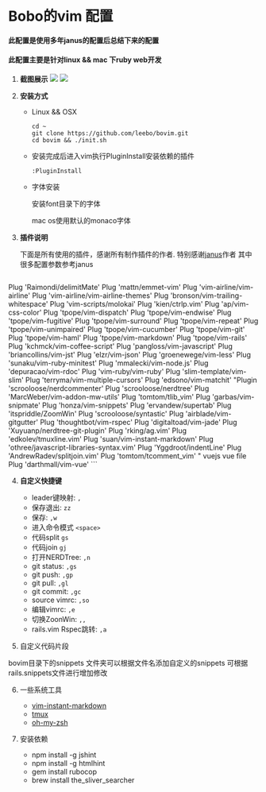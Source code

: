 # Bobo的vim 配置
#### 此配置是使用多年janus的配置后总结下来的配置
#### 此配置主要是针对linux && mac 下ruby web开发
1. **截图展示**
  ![](http://s1.momo.moda/2015/04/16/1c1d4df596d01da60385f0bb17a4a9e0.png)
  ![](http://s1.momo.moda/2015/04/16/217eedd1ba8c592db97d0dbe54c7adfc.png)
2. **安装方式**
    * Linux && OSX

      ```
      cd ~
      git clone https://github.com/leebo/bovim.git
      cd bovim && ./init.sh
      ```

    * 安装完成后进入vim执行PluginInstall安装依赖的插件

      ```
      :PluginInstall
      ```
    * 字体安装

      安装font目录下的字体

      mac os使用默认的monaco字体

3. **插件说明**

    下面是所有使用的插件，感谢所有制作插件的作者.
    特别感谢[janus](https://github.com/carlhuda/janus)作者 其中很多配置参数参考janus

    ```viml
Plug 'Raimondi/delimitMate'
Plug 'mattn/emmet-vim'
Plug 'vim-airline/vim-airline'
Plug 'vim-airline/vim-airline-themes'
Plug 'bronson/vim-trailing-whitespace'
Plug 'vim-scripts/molokai'
Plug 'kien/ctrlp.vim'
Plug 'ap/vim-css-color'
Plug 'tpope/vim-dispatch'
Plug 'tpope/vim-endwise'
Plug 'tpope/vim-fugitive'
Plug 'tpope/vim-surround'
Plug 'tpope/vim-repeat'
Plug 'tpope/vim-unimpaired'
Plug 'tpope/vim-cucumber'
Plug 'tpope/vim-git'
Plug 'tpope/vim-haml'
Plug 'tpope/vim-markdown'
Plug 'tpope/vim-rails'
Plug 'kchmck/vim-coffee-script'
Plug 'pangloss/vim-javascript'
Plug 'briancollins/vim-jst'
Plug 'elzr/vim-json'
Plug 'groenewege/vim-less'
Plug 'sunaku/vim-ruby-minitest'
Plug 'mmalecki/vim-node.js'
Plug 'depuracao/vim-rdoc'
Plug 'vim-ruby/vim-ruby'
Plug 'slim-template/vim-slim'
Plug 'terryma/vim-multiple-cursors'
Plug 'edsono/vim-matchit'
"Plugin 'scrooloose/nerdcommenter'
Plug 'scrooloose/nerdtree'
Plug 'MarcWeber/vim-addon-mw-utils'
Plug 'tomtom/tlib_vim'
Plug 'garbas/vim-snipmate'
Plug 'honza/vim-snippets'
Plug 'ervandew/supertab'
Plug 'itspriddle/ZoomWin'
Plug 'scrooloose/syntastic'
Plug 'airblade/vim-gitgutter'
Plug 'thoughtbot/vim-rspec'
Plug 'digitaltoad/vim-jade'
Plug 'Xuyuanp/nerdtree-git-plugin'
Plug 'rking/ag.vim'
Plug 'edkolev/tmuxline.vim'
Plug 'suan/vim-instant-markdown'
Plug 'othree/javascript-libraries-syntax.vim'
Plug 'Yggdroot/indentLine'
Plug 'AndrewRadev/splitjoin.vim'
Plug 'tomtom/tcomment_vim'
" vuejs vue file
Plug 'darthmall/vim-vue'
    ```

4. **自定义快捷键**
    * leader键映射: `,`
    * 保存退出: `zz`
    * 保存:   `,w`
    * 进入命令模式   `<space>`
    * 代码split   `gs`
    * 代码join   `gj`
    * 打开NERDTree: `,n`
    * git status:  `,gs`
    * git push:   `,gp`
    * git pull:   `,gl`
    * git commit:   `,gc`
    * source vimrc:  `,so`
    * 编辑vimrc:  `,e`
    * 切换ZoonWin:  `,,`
    * rails.vim Rspec跳转:  `,a`

5. 自定义代码片段

  bovim目录下的snippets 文件夹可以根据文件名添加自定义的snippets 可根据rails.snippets文件进行增加修改

6. 一些系统工具
    * [vim-instant-markdown](https://github.com/suan/vim-instant-markdown)
    * [tmux](http://tmux.sourceforge.net)
    * [oh-my-zsh](https://github.com/robbyrussell/oh-my-zsh)

7. 安装依赖
    * npm install -g jshint
    * npm install -g htmlhint
    * gem install rubocop
    * brew install the_sliver_searcher

